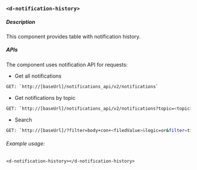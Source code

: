 ### **`<d-notification-history>`**

##### Description

This component provides table with notification history.

##### APIs

The component uses notification API for requests:

* Get all notifications
``` sh
GET: `http://[baseUrl]/notifications_api/v2/notifications`
```
* Get notifications by topic
``` sh
GET: `http://[baseUrl]/notifications_api/v2/notifications?topic=<topic>`
```
* Search
``` sh
GET: `http://[baseUrl]/?filter=body+con+<filedValue>&logic=or&filter=timestamp+con+<filedValue>&topic=<topic>`
```

###### Example usage:
 ```
 <d-notification-history></d-notification-history>
 ```
